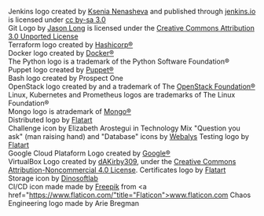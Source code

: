 Jenkins logo created by <a href='https://twitter.com/ks_nenasheva'>Ksenia Nenasheva</a> and published through <a href="https://jenkins.io">jenkins.io</a> is licensed under <a href="https://creativecommons.org/licenses/by-sa/3.0/">cc by-sa 3.0</a><br> Git Logo by <a href="https://twitter.com/jasonlong">Jason Long</a> is licensed under the <a href="https://creativecommons.org/licenses/by/3.0/">Creative Commons Attribution 3.0 Unported License</a><br> Terraform logo created by <a href="https://www.hashicorp.com">Hashicorp®</a><br> Docker logo created by <a href="https://www.docker.com">Docker®</a><br> The Python logo is a trademark of the Python Software Foundation®<br> Puppet logo created by <a href="https://puppet.com">Puppet®</a><br> Bash logo created by Prospect One<br> OpenStack logo created by and a trademark of The <a href="https://www.openstack.org">OpenStack Foundation®</a><br> Linux, Kubernetes and Prometheus logos are trademarks of The Linux Foundation®<br> Mongo logo is atrademark of <a href="http://www.mongodb.com">Mongo®</a><br> Distributed logo by <a href="https://www.iconfinder.com/Flatart">Flatart</a><br> Challenge icon by Elizabeth Arostegui in Technology Mix "Question you ask" (man raising hand) and "Database" icons by [Webalys](https://www.iconfinder.com/webalys) Testing logo by [Flatart](https://www.iconfinder.com/Flatart)<br> Google Cloud Plataform Logo created by <a href="https://about.google/">Google®</a><br> VirtualBox Logo created by <a href="http://www.iconarchive.com/artist/dakirby309.html">dAKirby309</a>, under the <a href="https://creativecommons.org/licenses/by-nc/4.0/">Creative Commons Attribution-Noncommercial 4.0 License</a>. Certificates logo by <a href="https://www.iconfinder.com/Flatart">Flatart</a><br> Storage icon by <a href="https://www.iconfinder.com/iconic_hub">Dinosoftlab</a><br> CI/CD icon made made by <a href="https://www.flaticon.com/authors/freepik" title="Freepik">Freepik</a> from <a href="https://www.flaticon.com/"title="Flaticon">www.flaticon.com</a></div> Chaos Engineering logo made by Arie Bregman